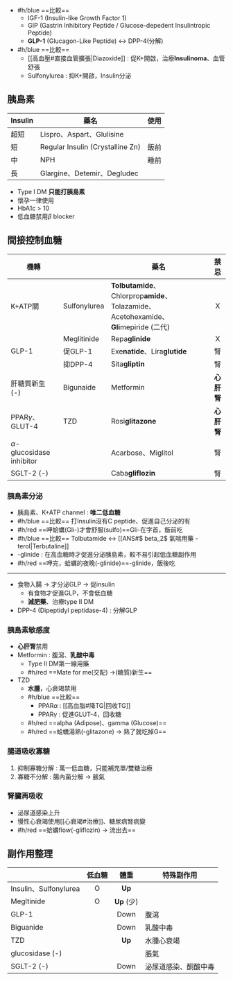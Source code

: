 - #h/blue ==比較==
	- IGF-1 (Insulin-like Growth Factor 1)
	- GIP (Gastrin Inhibitory Peptide / Glucose-depedent Insulintropic Peptide)
	- **GLP-1** (Glucagon-Like Peptide) <-> DPP-4(分解)
- #h/blue ==比較==
	- [[高血壓#直接血管擴張|Diazoxide]] : 促K+開啟，治療**Insulinoma**、血管舒張
	- Sulfonylurea : 抑K+開啟，Insulin分泌
## 胰島素
| Insulin | 藥名              | 使用 |
|---------|-------------------|------|
| 超短    | Lispro、Aspart、Glulisine    |      |
| 短      | Regular Insulin (Crystalline Zn)  | 飯前 |
| 中      | NPH               | 睡前 |
| 長      | Glargine、Detemir、Degludec |      |
- Type I DM **只能打胰島素**
- 懷孕一律使用
- HbA1c > 10
- 低血糖禁用$\beta$ blocker
## 間接控制血糖
| 機轉                  |              | 藥名                     | 禁忌   |
|-----------------------|--------------|--------------------------|:--------:|
| K+ATP關               | Sulfonylurea | **Tolbutamide**、Chlorprop**amide**、Tolazamide、Acetohexamide、**Gli**mepiride (二代) | X      |
|                       | Meglitinide  | Repa**glinide**              | X      |
| GLP-1                 | 促GLP-1      | Exe**natide**、Lira**glutide**   | 腎     |
|                       | 抑DPP-4      | Sita**gliptin**              | 腎     |
| 肝糖質新生 (-)         | Bigunaide    | Metformin                | **心肝腎** |
| PPAR$\gamma$、GLUT-4     | TZD          | Rosi**glitazone**             | **心肝腎** |
| $\alpha$-glucosidase inhibitor  |              | Acarbose、Miglitol           | 腎     |
| SGLT-2 (-)            |              | Caba**gliflozin**            | 腎     |
### 胰島素分泌
- 胰島素、K+ATP channel : **唯二低血糖**
- #h/blue ==比較== 打Insulin沒有C peptide、促進自己分泌的有
- #h/red ==呷蛤蠣(Gli-)才會舒服(sulfo)==Gli-在字首，飯前吃
- #h/blue ==比較== Tolbutamide <-> [[ANS#$ beta_2$ 氣喘用藥 -terol|Terbutaline]]
- -glinide : 在高血糖時才促進分泌胰島素，較不易引起低血糖副作用
- #h/red ==呷完，蛤蠣的夜晚(-glinide)==-glinide，飯後吃
***
- 食物入腸 -> 才分泌GLP -> 促insulin
	- 有食物才促進GLP，不會低血糖
	- **減肥藥**、治療type II DM
- DPP-4 (Dipeptidyl peptidase-4) : 分解GLP
### 胰島素敏感度
- **心肝腎**禁用
- Metformin : 腹瀉、**乳酸中毒**
	- Type II DM第一線用藥
	- #h/red  ==Mate for me(交配) ->(糖質)新生== 
- TZD
	- **水腫**，心衰竭禁用
	- #h/blue ==比較==
		- PPAR$\alpha$ : [[高血脂#降TG|回收TG]]
		- PPAR$\gamma$ : 促進GLUT-4，回收糖
	- #h/red ==alpha (Adipose)、gamma (Glucose)==
	- #h/red ==蛤蠣湯熟(-glitazone) -> 熟了就吃掉G==
### 腸道吸收寡糖
1. 抑制寡糖分解 : 萬一低血糖，只能補充單/雙糖治療
2. 寡糖不分解 : 腸內菌分解 -> 脹氣
### 腎臟再吸收
- 泌尿道感染上升
- 慢性心衰竭使用[[心衰竭#治療]]、糖尿病腎病變
- #h/red ==蛤蠣flow(-gliflozin) -> 流出去==
## 副作用整理
|                       | 低血糖 | 體重    | 特殊副作用           |
|-----------------------|:--------:|:---------:|----------------------|
| Insulin、Sulfonylurea | O      | **Up**      |                      |
| Megltinide            | O      | **Up** (少) |                      |
| GLP-1                 |        | Down    | 腹瀉                |
| Biguanide             |        | Down    | 乳酸中毒             |
| TZD                   |        | **Up**      | 水腫心衰竭           |
| glucosidase   (-)     |        |         | 脹氣                 |
| SGLT-2 (-)            |        | Down    | 泌尿道感染、酮酸中毒 |
